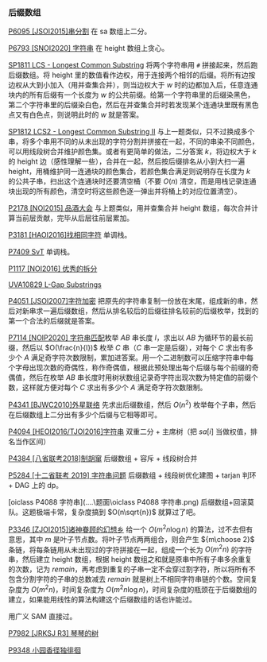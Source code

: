 ### 后缀数组

[P6095 [JSOI2015]串分割](https://www.luogu.com.cn/problem/P6095) 在 $\text{sa}$ 数组上二分。

[P6793 [SNOI2020] 字符串](https://www.luogu.com.cn/problem/P6793) 在 $\text{height}$​ 数组上贪心。

[SP1811 LCS - Longest Common Substring](https://www.luogu.com.cn/problem/SP1811) 将两个字符串用 ```#``` 拼接起来，然后跑后缀数组。将 $\text{height}$ 里的数值看作边权，用于连接两个相邻的后缀。将所有边按边权从大到小加入（用并查集合并），则当边权大于 $w$ 时的边都加入后，任意连通块内的所有后缀有一个长度为 $w$ 的公共前缀。给第一个字符串里的后缀染黑色，第二个字符串里的后缀染白色，然后在并查集合并时若发现某个连通块里既有黑色点又有白色点，则说明此时的 $w$ 就是答案。

[SP1812 LCS2 - Longest Common Substring II](https://www.luogu.com.cn/problem/SP1812) 与上一题类似，只不过换成多个串，将多个串用不同的从未出现的字符分割并拼接在一起，不同的串染不同颜色，可以用线段树合并维护颜色集。或者有更简单的做法，二分答案 $k$，将边权大于 $k$ 的 $\text{height}$ 边（感性理解一些），合并在一起，然后按后缀排名从小到大扫一遍 $\text{height}$，用桶维护同一连通块的颜色集合，若颜色集合满足则说明存在长度为 $k$ 的公共子串，扫出这个连通块时还要清空桶（不要 $O(n)$ 清空，而是用栈记录连通块出现的所有颜色，清空时将这些颜色逐一弹出并将桶上的对应位置清空）。

[P2178 [NOI2015] 品酒大会](https://www.luogu.com.cn/problem/P2178) 与上题类似，用并查集合并 $\text{height}$ 数组，每次合并计算当前层贡献，完毕从后层往前层累加。

[P3181 [HAOI2016]找相同字符](https://www.luogu.com.cn/problem/P3181) 单调栈。

[P7409 SvT](https://www.luogu.com.cn/problem/P7409) 单调栈。

[P1117 [NOI2016] 优秀的拆分](https://www.luogu.com.cn/problem/P1117) 

[UVA10829 L-Gap Substrings](https://www.luogu.com.cn/problem/UVA10829) 

[P4051 [JSOI2007]字符加密](https://www.luogu.com.cn/problem/P4051) 把原先的字符串复制一份放在末尾，组成新的串，然后对新串求一遍后缀数组，然后从排名较后的后缀往排名较前的后缀枚举，找到的第一个合法的后缀就是答案。

[P7114 [NOIP2020] 字符串匹配](https://www.luogu.com.cn/problem/P7114)枚举 $AB$ 串长度 $l$，求出以 $AB$ 为循环节的最长前缀，然后以 $O(\frac{n}{l})$ 枚举 $C$ 串（$C$ 串一定是后缀），对每个 $C$ 求出有多少个 $A$ 满足奇字符次数限制，累加进答案。用一个二进制数可以压缩字符串中每个字母出现次数的奇偶性，称作奇偶值，根据此预处理出每个后缀与每个前缀的奇偶值，然后在枚举 $AB$ 串长度时用树状数组记录奇字符出现次数为特定值的前缀个数，这样就方便对每个 $C$ 求出有多少个 $A$ 满足奇字符次数限制。

[P4341 [BJWC2010]外星联络](https://www.luogu.com.cn/problem/P4341) 先求出后缀数组，然后 $O(n^2)$ 枚举每个子串，然后在后缀数组上二分出有多少个后缀与它相等即可。

[P4094 [HEOI2016/TJOI2016]字符串](https://www.luogu.com.cn/problem/P4094) 双重二分 + 主席树（把 $sa[i]$ 当做权值，排名当作区间）

[P4384 [八省联考2018]制胡窜](https://www.luogu.com.cn/problem/P4384) 后缀数组 + 容斥 + 线段树合并

[P5284 [十二省联考 2019] 字符串问题](https://www.luogu.com.cn/problem/P5284) 后缀数组 + 线段树优化建图 + $\text{tarjan}$ 判环 + $\text{DAG}$ 上的 $\text{dp}$。 

[oiclass P4088 字符串](..\..\题面\oiclass P4088 字符串.png) 后缀数组+回滚莫队。这题极端卡常，复杂度搞到 $O(n\sqrt{n})$ 就算过了吧。

[P3346 [ZJOI2015]诸神眷顾的幻想乡](https://www.luogu.com.cn/problem/P3346) 给一个 $O(m^2n\log n)$ 的算法，过不去但有意思，其中 $m$ 是叶子节点数。将叶子节点两两组合，则会产生 ${m\choose 2}$ 条链，将每条链用从未出现过的字符拼接在一起，组成一个长为 $O(m^2n)$ 的字符串，然后建立 $\text{height}$ 数组，根据 $\text{height}$ 数组之和就是原串中所有子串多余重复的次数，记为 $remain$，再考虑到重复的子串一定不会穿过割字符，所以将所有不包含分割字符的子串的总数减去 $remain$ 就是树上不相同字符串链的个数。空间复杂度为 $O(m^2n)$，时间复杂度为 $O(m^2n\log n)$，时间复杂度的瓶颈在于后缀数组的建立，如果能用线性的算法构建这个后缀数组的话也许能过。

用广义 $\text{SAM}$ 直接过。

[P7982 [JRKSJ R3] 琴琴的树](https://www.luogu.com.cn/problem/P7982) 

[P9348 小园香径独徘徊](https://www.luogu.com.cn/problem/P9348) 

